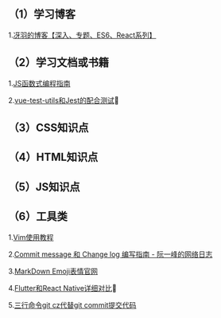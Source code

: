 ## （1）学习博客

1.[冴羽的博客【深入、专题、ES6、React系列】](https://github.com/mqyqingfeng/Blog)

## （2）学习文档或书籍

1.[JS函数式编程指南](http://shouce.jb51.net/js-function/index.html)

2.[vue-test-utils和Jest的配合测试](https://alexjover.com/blog/write-the-first-vue-js-component-unit-test-in-jest/)📖

## （3）CSS知识点

## （4）HTML知识点

## （5）JS知识点

## （6）工具类

1.[Vim使用教程](https://coolshell.cn/articles/5426.html)

2.[Commit message 和 Change log 编写指南 - 阮一峰的网络日志](http://www.ruanyifeng.com/blog/2016/01/commit_message_change_log.html)

3.[MarkDown Emoji表情官网](https://www.emojiall.com/en/categories/A)

4.[Flutter和React Native详细对比](https://zhuanlan.zhihu.com/p/70070316)📖

5.[三行命令git cz代替git commit提交代码](https://www.cnblogs.com/lyp0626/p/11592367.html)